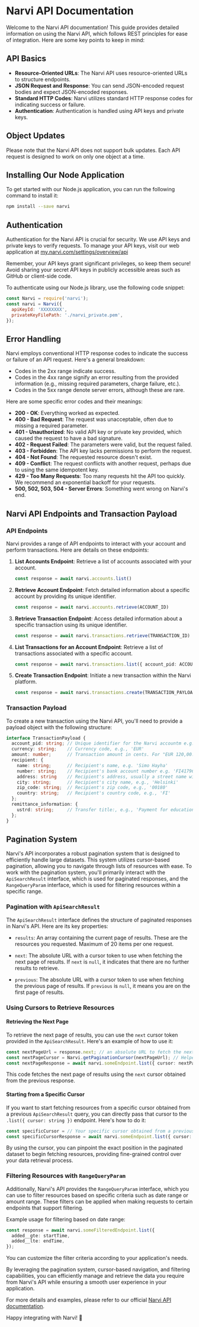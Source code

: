 # Narvi API Documentation

Welcome to the Narvi API documentation! This guide provides detailed information on using the Narvi API, which follows
REST principles for ease of integration. Here are some key points to keep in mind:

## API Basics

- **Resource-Oriented URLs**: The Narvi API uses resource-oriented URLs to structure endpoints.
- **JSON Request and Response**: You can send JSON-encoded request bodies and expect JSON-encoded responses.
- **Standard HTTP Codes**: Narvi utilizes standard HTTP response codes for indicating success or failure.
- **Authentication**: Authentication is handled using API keys and private keys.

## Object Updates

Please note that the Narvi API does not support bulk updates. Each API request is designed to work on only one object at
a time.

## Installing Our Node Application

To get started with our Node.js application, you can run the following command to install it:

```bash
npm install --save narvi
```

## Authentication

Authentication for the Narvi API is crucial for security. We use API keys and private keys to verify requests. To manage
your API keys, visit our web application
at [my.narvi.com/settings/overview/api](https://my.narvi.com/settings/overview/api)

Remember, your API keys grant significant privileges, so keep them secure! Avoid sharing your secret API keys in
publicly accessible areas such as GitHub or client-side code.

To authenticate using our Node.js library, use the following code snippet:

```javascript
const Narvi = require('narvi');
const narvi = Narvi({
  apiKeyId: 'XXXXXXXX',
  privateKeyFilePath: './narvi_private.pem',
});
```

## Error Handling

Narvi employs conventional HTTP response codes to indicate the success or failure of an API request. Here's a general
breakdown:

- Codes in the 2xx range indicate success.
- Codes in the 4xx range signify an error resulting from the provided information (e.g., missing required parameters,
  charge failure, etc.).
- Codes in the 5xx range denote server errors, although these are rare.

Here are some specific error codes and their meanings:

- **200 - OK**: Everything worked as expected.
- **400 - Bad Request**: The request was unacceptable, often due to missing a required parameter.
- **401 - Unauthorized**: No valid API key or private key provided, which caused the request to have a bad signature.
- **402 - Request Failed**: The parameters were valid, but the request failed.
- **403 - Forbidden**: The API key lacks permissions to perform the request.
- **404 - Not Found**: The requested resource doesn't exist.
- **409 - Conflict**: The request conflicts with another request, perhaps due to using the same idempotent key.
- **429 - Too Many Requests**: Too many requests hit the API too quickly. We recommend an exponential backoff for your
  requests.
- **500, 502, 503, 504 - Server Errors**: Something went wrong on Narvi's end.

## Narvi API Endpoints and Transaction Payload

### API Endpoints

Narvi provides a range of API endpoints to interact with your account and perform transactions. Here are details on
these endpoints:

1. **List Accounts Endpoint**: Retrieve a list of accounts associated with your account.

   ```typescript
   const response = await narvi.accounts.list()
   ```

2. **Retrieve Account Endpoint**: Fetch detailed information about a specific account by providing its unique
   identifier.

   ```typescript
   const response = await narvi.accounts.retrieve(ACCOUNT_ID)
   ```

3. **Retrieve Transaction Endpoint**: Access detailed information about a specific transaction using its unique
   identifier.

   ```typescript
   const response = await narvi.transactions.retrieve(TRANSACTION_ID)
   ```

4. **List Transactions for an Account Endpoint**: Retrieve a list of transactions associated with a specific account.

   ```typescript
   const response = await narvi.transactions.list({ account_pid: ACCOUNT_ID })
   ```

5. **Create Transaction Endpoint**: Initiate a new transaction within the Narvi platform.

   ```typescript
   const response = await narvi.transactions.create(TRANSACTION_PAYLOAD)
   ```

### Transaction Payload

To create a new transaction using the Narvi API, you'll need to provide a payload object with the following structure:

```typescript
interface TransactionPayload {
  account_pid: string; // Unique identifier for the Narvi accountm e.g., 'A2ERSYBWO9KTC4I4'
  currency: string;    // Currency code, e.g., 'EUR'
  amount: number;      // Transaction amount in cents. For "EUR 120,00.99" it would be: 12099
  recipient: {
    name: string;      // Recipient's name, e.g. 'Simo Hayha'
    number: string;    // Recipient's bank account number e.g. 'FI4179600176830755'
    address: string    // Recipient's address, usually a street name with number, e.g., 'Lapinlahdenkatu 16'
    city: string;      // Recipient's city name, e.g., 'Helsinki'
    zip_code: string;  // Recipient's zip code, e.g., '00180'
    country: string;   // Recipient's country code, e.g., 'FI'
  };
  remittance_information: {
    ustrd: string;     // Transfer title:, e.g., 'Payment for educational course'
  };
}
```

## Pagination System

Narvi's API incorporates a robust pagination system that is designed to efficiently handle large datasets. This system utilizes cursor-based pagination, allowing you to navigate through lists of resources with ease. To work with the pagination system, you'll primarily interact with the `ApiSearchResult` interface, which is used for paginated responses, and the `RangeQueryParam` interface, which is used for filtering resources within a specific range.

### Pagination with `ApiSearchResult`

The `ApiSearchResult` interface defines the structure of paginated responses in Narvi's API. Here are its key properties:

- `results`: An array containing the current page of results. These are the resources you requested. Maximum of 20 items per one request.

- `next`: The absolute URL with a cursor token to use when fetching the next page of results. If `next` is `null`, it indicates that there are no further results to retrieve.

- `previous`: The absolute URL with a cursor token to use when fetching the previous page of results. If `previous` is `null`, it means you are on the first page of results.

### Using Cursors to Retrieve Resources

#### Retrieving the Next Page

To retrieve the next page of results, you can use the `next` cursor token provided in the `ApiSearchResult`. Here's an example of how to use it:

```typescript
const nextPageUrl = response.next; // an absolute URL to fetch the next page
const nextPageCursor = Narvi.getPaginationCursor(nextPageUrl); // Helper function to extract the cursor query param from the url
const nextPageResponse = await narvi.someEndpoint.list({ cursor: nextPageCursor });
```



This code fetches the next page of results using the `next` cursor obtained from the previous response.

#### Starting from a Specific Cursor

If you want to start fetching resources from a specific cursor obtained from a previous `ApiSearchResult` query, you can directly pass that cursor to the `.list({ cursor: string })` endpoint. Here's how to do it:

```typescript
const specificCursor = // Your specific cursor obtained from a previous response;
const specificCursorResponse = await narvi.someEndpoint.list({ cursor: specificCursor });
```

By using the cursor, you can pinpoint the exact position in the paginated dataset to begin fetching resources, providing fine-grained control over your data retrieval process.

### Filtering Resources with `RangeQueryParam`

Additionally, Narvi's API provides the `RangeQueryParam` interface, which you can use to filter resources based on specific criteria such as date range or amount range. These filters can be applied when making requests to certain endpoints that support filtering.

Example usage for filtering based on date range:

```typescript
const response = await narvi.someFilteredEndpoint.list({
  added__gte: startTime,
  added__lte: endTime,
});

```

You can customize the filter criteria according to your application's needs.

By leveraging the pagination system, cursor-based navigation, and filtering capabilities, you can efficiently manage and retrieve the data you require from Narvi's API while ensuring a smooth user experience in your application.



For more details and examples, please refer to our official [Narvi API documentation](https://my.narvi.com/doc).

Happy integrating with Narvi! 🚀

